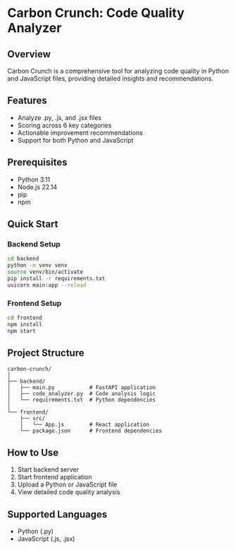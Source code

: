 # Carbon Crunch: Code Quality Analyzer

## Overview
Carbon Crunch is a comprehensive tool for analyzing code quality in Python and JavaScript files, providing detailed insights and recommendations.

## Features
- Analyze .py, .js, and .jsx files
- Scoring across 6 key categories
- Actionable improvement recommendations
- Support for both Python and JavaScript

## Prerequisites
- Python 3.11
- Node.js 22.14
- pip
- npm

## Quick Start

### Backend Setup
```bash
cd backend
python -m venv venv
source venv/bin/activate
pip install -r requirements.txt
uvicorn main:app --reload
```

### Frontend Setup
```bash
cd frontend
npm install
npm start
```

## Project Structure
```
carbon-crunch/
│
├── backend/
│   ├── main.py           # FastAPI application
│   ├── code_analyzer.py  # Code analysis logic
│   └── requirements.txt  # Python dependencies
│
└── frontend/
    ├── src/
    │   └── App.js        # React application
    └── package.json      # Frontend dependencies
```

## How to Use
1. Start backend server
2. Start frontend application
3. Upload a Python or JavaScript file
4. View detailed code quality analysis

## Supported Languages
- Python (.py)
- JavaScript (.js, .jsx)

